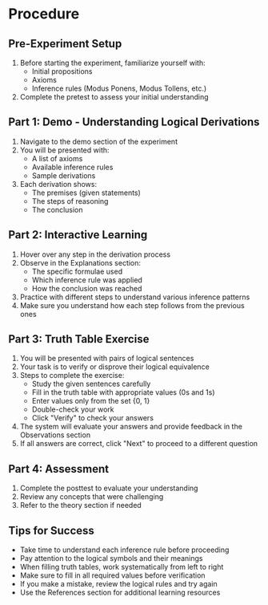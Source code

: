 # Procedure

## Pre-Experiment Setup
1. Before starting the experiment, familiarize yourself with:
   - Initial propositions
   - Axioms
   - Inference rules (Modus Ponens, Modus Tollens, etc.)
2. Complete the pretest to assess your initial understanding

## Part 1: Demo - Understanding Logical Derivations
1. Navigate to the demo section of the experiment
2. You will be presented with:
   - A list of axioms
   - Available inference rules
   - Sample derivations
3. Each derivation shows:
   - The premises (given statements)
   - The steps of reasoning
   - The conclusion

## Part 2: Interactive Learning
1. Hover over any step in the derivation process
2. Observe in the Explanations section:
   - The specific formulae used
   - Which inference rule was applied
   - How the conclusion was reached
3. Practice with different steps to understand various inference patterns
4. Make sure you understand how each step follows from the previous ones

## Part 3: Truth Table Exercise
1. You will be presented with pairs of logical sentences
2. Your task is to verify or disprove their logical equivalence
3. Steps to complete the exercise:
   - Study the given sentences carefully
   - Fill in the truth table with appropriate values (0s and 1s)
   - Enter values only from the set {0, 1}
   - Double-check your work
   - Click "Verify" to check your answers
4. The system will evaluate your answers and provide feedback in the Observations section
5. If all answers are correct, click "Next" to proceed to a different question

## Part 4: Assessment
1. Complete the posttest to evaluate your understanding
2. Review any concepts that were challenging
3. Refer to the theory section if needed

## Tips for Success
- Take time to understand each inference rule before proceeding
- Pay attention to the logical symbols and their meanings
- When filling truth tables, work systematically from left to right
- Make sure to fill in all required values before verification
- If you make a mistake, review the logical rules and try again
- Use the References section for additional learning resources